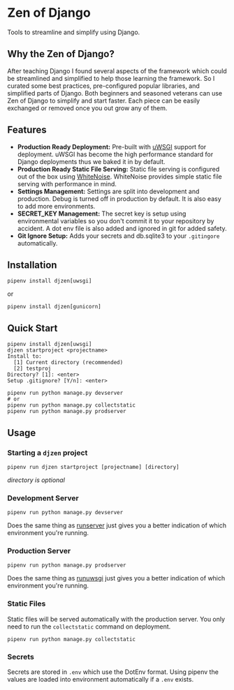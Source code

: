 # Zen of Django

Tools to streamline and simplify using Django.

## Why the Zen of Django?

After teaching Django I found several aspects of the framework which could be
streamlined and simplified to help those learning the framework. So I curated
some best practices, pre-configured popular libraries, and simplified parts of
Django. Both beginners and seasoned veterans can use Zen of Django to simplify
and start faster. Each piece can be easily exchanged or removed once you out
grow any of them.

## Features

- **Production Ready Deployment:** Pre-built with [uWSGI](https://uwsgi-docs.readthedocs.io/en/latest/index.html) support for deployment. uWSGI has become the high performance standard for Django deployments thus we baked it in by default.
- **Production Ready Static File Serving:** Static file serving is configured out of the box using [WhiteNoise](http://whitenoise.evans.io/en/stable/). WhiteNoise provides simple static file serving with performance in mind.
- **Settings Management:** Settings are split into development and production. Debug is turned off in production by default. It is also easy to add more environments.
- **SECRET_KEY Management:** The secret key is setup using environmental variables so you don't commit it to your repository by accident. A dot env file is also added and ignored in git for added safety.
- **Git Ignore Setup:** Adds your secrets and db.sqlite3 to your `.gitingore` automatically.

## Installation

`pipenv install djzen[uwsgi]`

or 

`pipenv install djzen[gunicorn]`

## Quick Start

```
pipenv install djzen[uwsgi]
djzen startproject <projectname>
Install to:
  [1] Current directory (recommended)
  [2] testproj
Directory? [1]: <enter>
Setup .gitignore? [Y/n]: <enter>

pipenv run python manage.py devserver
# or 
pipenv run python manage.py collectstatic
pipenv run python manage.py prodserver
```

## Usage

### Starting a `djzen` project

`pipenv run djzen startproject [projectname] [directory]`

*directory is optional*

### Development Server

`pipenv run python manage.py devserver`

Does the same thing as [runserver](https://docs.djangoproject.com/en/1.11/ref/django-admin/#runserver) just gives you a better indication of which environment you're running.

### Production Server

`pipenv run python manage.py prodserver`

Does the same thing as [runuwsgi](http://django-uwsgi.readthedocs.io/en/master/command.html) just gives you a better indication of which environment you're running.

### Static Files

Static files will be served automatically with the production server. You only need to run the `collectstatic` command on deployment.

`pipenv run python manage.py collectstatic`

### Secrets

Secrets are stored in `.env` which use the DotEnv format. Using pipenv the values are loaded into environment automatically if a `.env` exists.
